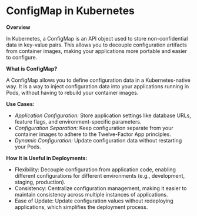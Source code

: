 #   ConfigMap in Kubernetes

**Overview**

In Kubernetes, a ConfigMap is an API object used to store non-confidential data in key-value pairs. This allows you to decouple configuration artifacts from container images, making your applications more portable and easier to configure.

**What is ConfigMap?**

A ConfigMap allows you to define configuration data in a Kubernetes-native way. It is a way to inject configuration data into your applications running in Pods, without having to rebuild your container images.

**Use Cases:**
- *Application Configuration:* Store application settings like database URLs, feature flags, and environment-specific parameters.
- *Configuration Separation:* Keep configuration separate from your container images to adhere to the Twelve-Factor App principles.
- *Dynamic Configuration:* Update configuration data without restarting your Pods.

**How It is Useful in Deployments:**

- Flexibility: Decouple configuration from application code, enabling different configurations for different environments (e.g., development, staging, production).
- Consistency: Centralize configuration management, making it easier to maintain consistency across multiple instances of applications.
- Ease of Update: Update configuration values without redeploying applications, which simplifies the deployment process.
